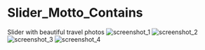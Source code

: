 # Slider_Motto_Contains
Slider with beautiful travel photos
![screenshot_1](https://github.com/tugcekizildg/Slider_Motto_Contains/assets/141547888/791b06b7-a889-4b36-99e3-2391fb52d66d)
![screenshot_2](https://github.com/tugcekizildg/Slider_Motto_Contains/assets/141547888/48c64c00-b0b1-4450-b909-33f06568c01b)
![screenshot_3](https://github.com/tugcekizildg/Slider_Motto_Contains/assets/141547888/5a21092e-8c29-4a31-859f-ae33adaa38ca)
![screenshot_4](https://github.com/tugcekizildg/Slider_Motto_Contains/assets/141547888/90a1d326-49fd-4f9d-af68-3ee85252f1e5)
